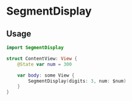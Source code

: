 # SegmentDisplay

## Usage

```Swift
import SegmentDisplay

struct ContentView: View {
    @State var num = 300

    var body: some View {
        SegmentDisplay(digits: 3, num: $num)
    }
}
```
